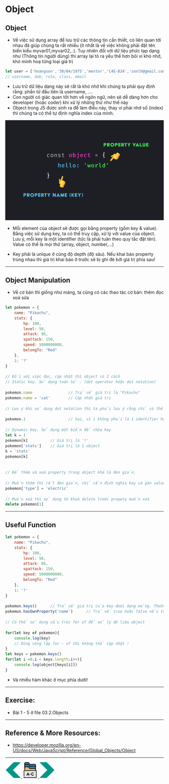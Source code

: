 # Object
## Object
- Về việc sử dụng array để lưu trữ các thông tin cần thiết, có liên quan tới nhau đã giúp chúng ta rất nhiều (ít nhất là về việc không phải đặt tên biến kiểu myvar01,myvar02,..). Tuy nhiên đối với dữ liệu phức tạp dạng như (Thông tin người dùng) thì array lại tỏ ra yếu thế hơn bỏi vì khó nhớ, khó minh hoạ từng loại giá trị

```js
let user = ['hoangson','30/04/1975','mentor','C4E-D24','sonlh@gmail.com']
// username, dob, role, class, email
```
- Lưu trữ dữ liệu dạng này sẽ rất là khó nhớ khi chúng ta phải quy định rằng: phần tử đầu tiên là username, ....
- Con người có giác quan tốt hơn về ngôn ngữ, nên sẽ dễ dàng hơn cho developer (hoặc coder) khi xử lý những thứ như thế này
- Object trong JS được sinh ra để làm điều này, thay vì phải nhớ số (index) thì chúng ta có thể tự định nghĩa index của mình.
<img src="../sources/C4EJS/C4EJS-Lecture-8.1.png">

- Mỗi element của object sẽ được gọi bằng property (gồm key & value). Bằng việc sử dụng key, ta có thể truy cập, xử lý với value của object. Lưu ý, mỗi key là một identifier (tức là phải tuân theo quy tắc đặt tên). Value có thể là mọi thứ (array, object, number,...)

- Key phải là unique ở cùng độ depth (độ sâu). Nếu khai báo property trùng nhau thì giá trị khai báo ở trước sẽ bị ghi đè bởi giá trị phía sau!
---

## Object Manipulation
- Về cơ bản thì giống như mảng, ta cũng có các thao tác cơ bản: thêm đọc xoá sửa
```js
let pokemon = {
    name: "Pikachu",
    stats: {
        hp: 100,
        level: 50,
        attack: 86,
        spattack: 150,
        speed: 5000000000,
        belongTo: "Red"
    },
    1: '?'
}

// Đối với việc đọc, cập nhật thì object có 2 cách
// Static key. Sử dụng toán tử . (dot operator hoặc dot notation)

pokemon.name                // Trả về giá trị là "Pikachu"
pokemon.name = 'cat'        // Cập nhật giá trị

// Lưu ý khi sử dụng dot notation thì ta phải lưu ý rằng chỉ có thể access tới những key phù hợp với quy tắc identifier (quy tắc đặt tên)

pokemon.1                   // Sai, vì 1 không phải là 1 identifier hợp lệ

// Dynamic key. Sử dụng một biến để chứa key
let k = 1
pokemon[k]          // Giá trị là '?'
pokemon['stats']    // Giá trị là 1 object
k = 'stats'
pokemon[k]


// Để thêm và xoá property trong object khá là đơn giản. 

// Muốn thêm thì rất đơn giản, chỉ cần định nghĩa key và gán value là được. 
pokemon['type'] = 'electric'

// Muốn xoá thì sử dụng từ khoá delete trước propety muốn xoá
delete pokemon[1]
```
---
## Useful Function
```js
let pokemon = {
    name: "Pikachu",
    stats: {
        hp: 100,
        level: 50,
        attack: 86,
        spattack: 150,
        speed: 5000000000,
        belongTo: "Red"
    },
    1: '?'
}

pokemon.keys()      // Trả về giá trị của key dưới dạng mảng. Thường hay để sử dụng vòng lặp
pokemon.hasOwnProperty('name')      // Trả về true hoặc false nếu tồn tại một property có key là name

// Có thể sử dụng cấu trúc for of để xử lý dữ liệu object 

for(let key of pokemon){
    console.log(key)
    // Dùng vòng lặp for - of thì không thể cập nhật !
}
let keys = pokemon.keys()
for(let i =0;i < keys.length;i++){
    console.log(object[keys[i]])
}
```
- Và nhiều hàm khác ở mục phía dưới!
---
## Exercise:

- Bài 1 - 5 ở file 03.2.Objects

---

## Reference & More Resources: 
* https://developer.mozilla.org/en-US/docs/Web/JavaScript/Reference/Global_Objects/Object
---
<!-- Navigator -->
<div>
<a href="Lecture-06.2.Loop.md">
    <img width=50 src="../sources/left-arrow.svg" >
</a>
<a href="README.md">
    <img width=50 src="../sources/index.svg" >
</a>
<a href="Lecture-07.2.Array.md">
    <img  width=50 src="../sources/right-arrow.svg">
    </a>
</div>
<!-- Navigator -->